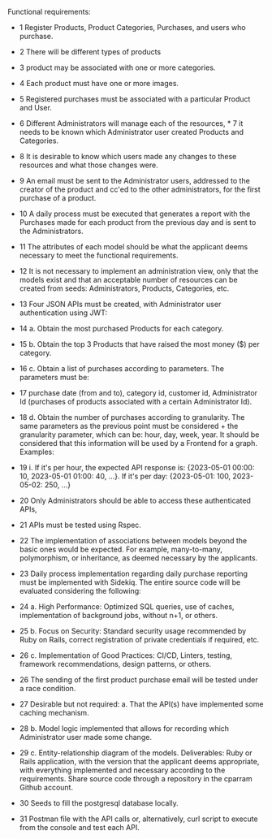 Functional requirements:

* 1 Register Products, Product Categories, Purchases, and users who purchase.

* 2 There will be different types of products
* 3 product may be associated with one or more categories. 
* 4 Each product must have one or more images.
* 5 Registered purchases must be associated with a particular Product and User.

* 6 Different Administrators will manage each of the resources, * 7 it needs to be known which Administrator user created Products and Categories. 
* 8 It is desirable to know which users made any changes to these resources and what those changes were.

* 9 An email must be sent to the Administrator users, addressed to the creator of the product and cc'ed to the other administrators, for the first purchase of a product.

* 10 A daily process must be executed that generates a report with the Purchases made for each product from the previous day and is sent to the Administrators.

* 11 The attributes of each model should be what the applicant deems necessary to meet the functional requirements.

* 12 It is not necessary to implement an administration view, only that the models exist and that an acceptable number of resources can be created from seeds: Administrators, Products, Categories, etc.

* 13 Four JSON APIs must be created, with Administrator user authentication using JWT:

* 14 a. Obtain the most purchased Products for each category.
* 15 b. Obtain the top 3 Products that have raised the most money ($) per category.
* 16 c. Obtain a list of purchases according to parameters. The parameters must be:
* 17 purchase date (from and to), category id, customer id, Administrator Id (purchases of products associated with a certain Administrator Id).

* 18 d. Obtain the number of purchases according to granularity. The same parameters as the previous point must be considered + the granularity parameter, which can be: hour, day, week, year. It should be considered that this information will be used by a Frontend for a graph. Examples:

* 19 i. If it's per hour, the expected API response is: {2023-05-01 00:00: 10, 2023-05-01 01:00: 40, ...}.
        If it's per day: {2023-05-01: 100, 2023-05-02: 250, ...}

* 20 Only Administrators should be able to access these authenticated APIs, 
* 21 APIs must be tested using Rspec.

* 22 The implementation of associations between models beyond the basic ones would be expected. For example, many-to-many, polymorphism, or inheritance, as deemed necessary by the applicants.

* 23 Daily process implementation regarding daily purchase reporting must be implemented with Sidekiq.
The entire source code will be evaluated considering the following:

* 24 a. High Performance: Optimized SQL queries, use of caches, implementation of background jobs, without n+1, or others.

* 25 b. Focus on Security: Standard security usage recommended by Ruby on Rails, correct registration of private credentials if required, etc.
* 26 c. Implementation of Good Practices: CI/CD, Linters, testing, framework recommendations, design patterns, or others.


* 26 The sending of the first product purchase email will be tested under a race condition.

* 27 Desirable but not required:
a. That the API(s) have implemented some caching mechanism.

* 28 b. Model logic implemented that allows for recording which Administrator user made some change.

* 29 c. Entity-relationship diagram of the models.
Deliverables:
Ruby or Rails application, with the version that the applicant deems appropriate, with everything implemented and necessary according to the requirements.
Share source code through a repository in the cparram Github account.
* 30 Seeds to fill the postgresql database locally.

* 31 Postman file with the API calls or, alternatively, curl script to execute from the console and test each API.